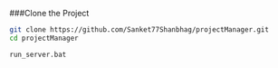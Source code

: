 ###Clone the Project 

```bash
git clone https://github.com/Sanket77Shanbhag/projectManager.git
cd projectManager
```

```bash
run_server.bat
```
